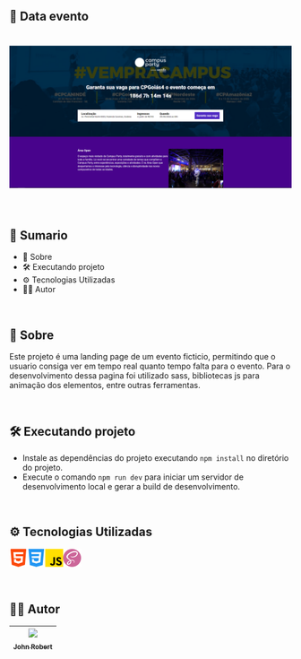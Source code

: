 ## 📅 Data evento

<h1>
    <img src="assets/img1.png" />
</h1>

<br>

## 📎 Sumario
- 📕 Sobre
- 🛠️ Executando projeto
- ⚙ Tecnologias Utilizadas
- 🙍‍♂️ Autor

<br>

## 📕 Sobre

Este projeto é uma landing page de um evento ficticio, permitindo que o usuario consiga ver em tempo real quanto tempo falta para o evento. Para o desenvolvimento dessa pagina foi utilizado sass, bibliotecas js para animação dos elementos, entre outras ferramentas.

<br>

## 🛠️ Executando projeto

- Instale as dependências do projeto executando ``npm install`` no diretório do projeto.
- Execute o comando ``npm run dev`` para iniciar um servidor de desenvolvimento local e gerar a build de desenvolvimento.

<br>

## ⚙ Tecnologias Utilizadas

<img src="assets/html.png" alt="HTML" /><img src="assets/css-3.png" alt="CSS3" /><img src="assets/js.png" alt="JavaScript" /><img src="assets/sass.png" alt="SASS" />

<br>

## 🙍‍♂️ Autor

| [<img src="https://avatars.githubusercontent.com/u/49295037?v=4" width=115><br><sub>John Robert</sub>](https://github.com/jrcmelo) |
| :---: |

<br>


